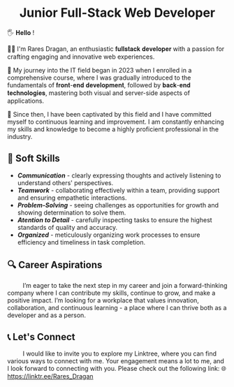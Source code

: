 <h1 align='center'>Junior Full-Stack Web Developer</h1>

<p>🖐 𝐇𝐞𝐥𝐥𝐨 !</p>

<p>👨‍💻 I'm Rares Dragan, an enthusiastic 𝐟𝐮𝐥𝐥𝐬𝐭𝐚𝐜𝐤 𝐝𝐞𝐯𝐞𝐥𝐨𝐩𝐞𝐫 with a passion for crafting engaging and innovative web experiences. </p>
<p>👣 My journey into the IT field began in 2023 when I enrolled in a comprehensive course, where I was gradually introduced to the fundamentals of 𝐟𝐫𝐨𝐧𝐭-𝐞𝐧𝐝 𝐝𝐞𝐯𝐞𝐥𝐨𝐩𝐦𝐞𝐧𝐭, followed by 𝐛𝐚𝐜𝐤-𝐞𝐧𝐝 𝐭𝐞𝐜𝐡𝐧𝐨𝐥𝐨𝐠𝐢𝐞𝐬, mastering both visual and server-side aspects of applications.</p>
<p>🚀 Since then, I have been captivated by this field and I have committed myself to continuous learning and improvement. I am constantly enhancing my skills and knowledge to become a highly proficient professional in the industry.</p>



<h2>🌟 Soft Skills</h2>
<ul>
  <li><b><i>Communication</i></b> - clearly expressing thoughts and actively listening to understand others' perspectives.</li>
  <li><b><i>Teamwork</i></b> - collaborating effectively within a team, providing support and ensuring empathetic interactions.</li>
  <li><b><i>Problem-Solving</i></b> - seeing challenges as opportunities for growth and showing determination to solve them.</li>
  <li><b><i>Atention to Detail</i></b> - carefully inspecting tasks to ensure the highest standards of quality and accuracy.</li>
  <li><b><i>Organized</i></b> - meticulously organizing work processes to ensure efficiency and timeliness in task completion.</li>
</ul>

<h2>🔍 Career Aspirations</h2>
<p>‎‎&nbsp;&nbsp;&nbsp;&nbsp;&nbsp;&nbsp;&nbsp;&nbsp; ‎‎I’m eager to take the next step in my career and join a forward-thinking company where I can contribute my skills, continue to grow, and make a positive impact. I’m looking for a workplace that values innovation, collaboration, and continuous learning - a place where I can thrive both as a developer and as a person.</p>

<h2>📞 Let's Connect</h2>
<p>‎‎&nbsp;&nbsp;&nbsp;&nbsp;&nbsp;&nbsp;&nbsp;&nbsp; I would like to invite you to explore my Linktree, where you can find various ways to connect with me. Your engagement means a lot to me, and I look forward to connecting with you. Please check out the following link: 🌐 <a href="https://linktr.ee/Rares_Dragan">https://linktr.ee/Rares_Dragan</a></p>

